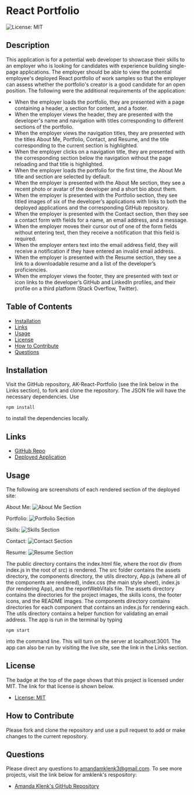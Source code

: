 # React Portfolio

![License: MIT](https://img.shields.io/badge/License-MIT-yellow.svg)

## Description
This application is for a potential web developer to showcase their skills to an employer who is looking for candidates with experience building single-page applications. The employer should be able to view the potential employee's deployed React portfolio of work samples so that the employer can assess whether the portfolio's creator is a good candidate for an open position. The following were the additional requirements of the application:

* When the employer loads the portfolio, they are presented with a page containing a header, a section for content, and a footer.
* When the employer views the header, they are presented with the developer's name and navigation with titles corresponding to different sections of the portfolio.
* When the employer views the navigation titles, they are presented with the titles About Me, Portfolio, Contact, and Resume, and the title corresponding to the current section is highlighted.
* When the employer clicks on a navigation title, they are presented with the corresponding section below the navigation without the page reloading and that title is highlighted.
* When the employer loads the portfolio for the first time, the About Me title and section are selected by default.
* When the employer is presented with the About Me section, they see a recent photo or avatar of the developer and a short bio about them.
* When the employer is presented with the Portfolio section, they see titled images of six of the developer’s applications with links to both the deployed applications and the corresponding GitHub repository.
* When the employer is presented with the Contact section, then they see a contact form with fields for a name, an email address, and a message.
* When the employer moves their cursor out of one of the form fields without entering text, then they receive a notification that this field is required.
* When the employer enters text into the email address field, they will receive a notification if they have entered an invalid email address.
* When the employer is presented with the Resume section, they see a link to a downloadable resume and a list of the developer’s proficiencies.
* When the employer views the footer, they are presented with text or icon links to the developer’s GitHub and LinkedIn profiles, and their profile on a third platform (Stack Overflow, Twitter).

## Table of Contents
- [Installation](#installation)
- [Links](#links)
- [Usage](#usage)
- [License](#license)
- [How to Contribute](#how-to-contribute)
- [Questions](#questions)

## Installation
Visit the GitHub repository, AK-React-Portfolio (see the link below in the Links section), to fork and clone the repository. The JSON file will have the necessary dependencies. Use
````````````
npm install
````````````
to install the dependencies locally.

## Links
- [GitHub Repo](https://github.com/amklenk/AK-React-Portfolio)
- [Deployed Application]()

## Usage
The following are screenshots of each rendered section of the deployed site: 

About Me:
![About Me Section]()

Portfolio:
![Portfolio Section]()

Skills:
![Skills Section]()

Contact:
![Contact Section]()

Resume:
![Resume Section]()

The public directory contains the index.html file, where the root div (from index.js in the root of src) is rendered. The src folder contains the assets directory, the components directory, the utils directory, App.js (where all of the components are rendered), index.css (the main style sheet), index.js (for rendering App), and the reportWebVitals file. The assets directory contains the directories for the project images, the skills icons, the footer icons, and the README images. The components directory contains directories for each component that contains an index.js for rendering each. The utils directory contains a helper function for validating an email address. The app is run in the terminal by typing
`````````
npm start
`````````
into the command line. This will turn on the server at localhost:3001. The app can also be run by visiting the live site, see the link in the Links section.

## License
The badge at the top of the page shows that this project is licensed under MIT. The link for that license is shown below.
- [License: MIT](https://opensource.org/licenses/MIT)

## How to Contribute
Please fork and clone the repository and use a pull request to add or make changes to the current repository.

## Questions
Please direct any questions to amandamklenk3@gmail.com. To see more projects, visit the link below for amklenk's respository:
- [Amanda Klenk's GitHub Repository](https://github.com/amklenk)


